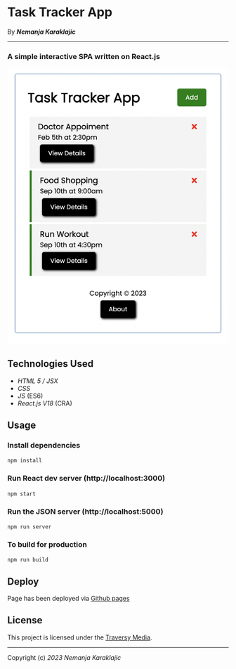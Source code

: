 # Task Tracker App

By _**Nemanja Karaklajic**_
<hr>

### A simple interactive SPA written on React.js


<img src='./assets/images/screen-app.png' />


## Technologies Used

* _HTML 5 / JSX_
* _CSS_
* _JS_ (ES6)
*  _React.js V18_ (CRA)

## Usage

### Install dependencies

```
npm install
```

### Run React dev server (http://localhost:3000)

```
npm start
```

### Run the JSON server (http://localhost:5000)

```
npm run server
```

### To build for production

```
npm run build
```

## Deploy

Page has been deployed via [Github pages](https://letstayfoolish.github.io/task-tracker-app-react/)

## License


This project is licensed under the [Traversy Media](https://www.traversymedia.com/).

<hr>

Copyright (c) _2023_ _Nemanja Karaklajic_
